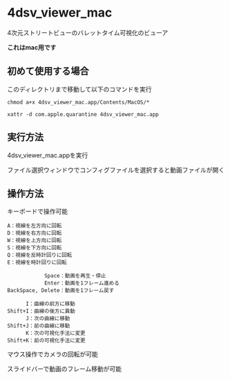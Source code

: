 # 4dsv_viewer_mac

4次元ストリートビューのバレットタイム可視化のビューア

**これはmac用です**

## 初めて使用する場合

このディレクトリまで移動して以下のコマンドを実行
```
chmod a+x 4dsv_viewer_mac.app/Contents/MacOS/*

xattr -d com.apple.quarantine 4dsv_viewer_mac.app
```

## 実行方法

4dsv_viewer_mac.appを実行

ファイル選択ウィンドウでコンフィグファイルを選択すると動画ファイルが開く

## 操作方法

キーボードで操作可能

```
A：視線を左方向に回転
D：視線を右方向に回転
W：視線を上方向に回転
S：視線を下方向に回転
Q：視線を反時計回りに回転
E：視線を時計回りに回転

            Space：動画を再生・停止
            Enter：動画を1フレーム進める
BackSpace, Delete：動画を1フレーム戻す

      I：曲線の前方に移動
Shift+I：曲線の後方に異動
      J：次の曲線に移動
Shift+J：前の曲線に移動
      K：次の可視化手法に変更
Shift+K：前の可視化手法に変更
```
マウス操作でカメラの回転が可能

スライドバーで動画のフレーム移動が可能
